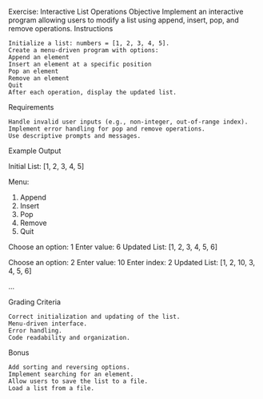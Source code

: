 Exercise: Interactive List Operations
Objective
Implement an interactive program allowing users to modify a list using append, insert, pop, and remove operations.
Instructions

    Initialize a list: numbers = [1, 2, 3, 4, 5].
    Create a menu-driven program with options:
    Append an element
    Insert an element at a specific position
    Pop an element
    Remove an element
    Quit
    After each operation, display the updated list.

Requirements

    Handle invalid user inputs (e.g., non-integer, out-of-range index).
    Implement error handling for pop and remove operations.
    Use descriptive prompts and messages.

Example Output

Initial List: [1, 2, 3, 4, 5]

Menu:

1. Append
2. Insert
3. Pop
4. Remove
5. Quit

Choose an option: 1
Enter value: 6
Updated List: [1, 2, 3, 4, 5, 6]

Choose an option: 2
Enter value: 10
Enter index: 2
Updated List: [1, 2, 10, 3, 4, 5, 6]

...

Grading Criteria

    Correct initialization and updating of the list.
    Menu-driven interface.
    Error handling.
    Code readability and organization.

Bonus

    Add sorting and reversing options.
    Implement searching for an element.
    Allow users to save the list to a file.
    Load a list from a file.
